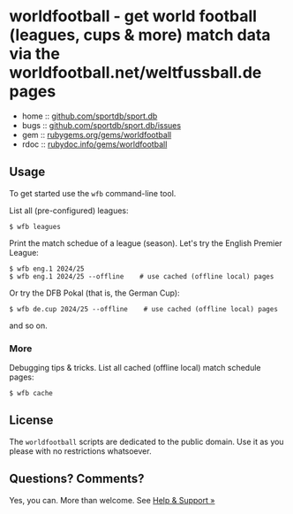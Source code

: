 # worldfootball  - get world football (leagues, cups & more) match data via the worldfootball.net/weltfussball.de pages


* home  :: [github.com/sportdb/sport.db](https://github.com/sportdb/sport.db)
* bugs  :: [github.com/sportdb/sport.db/issues](https://github.com/sportdb/sport.db/issues)
* gem   :: [rubygems.org/gems/worldfootball](https://rubygems.org/gems/worldfootball)
* rdoc  :: [rubydoc.info/gems/worldfootball](http://rubydoc.info/gems/worldfootball)



## Usage


To get started use the `wfb` command-line tool.

List all (pre-configured) leagues:

```
$ wfb leagues
```

Print the match schedue of a league (season). Let's try the English Premier League:

```
$ wfb eng.1 2024/25
$ wfb eng.1 2024/25 --offline    # use cached (offline local) pages
```

Or try the DFB Pokal (that is, the German Cup):

```
$ wfb de.cup 2024/25 --offline    # use cached (offline local) pages
```

and so on.






### More

Debugging tips & tricks. List all cached (offline local) match schedule pages:

```
$ wfb cache
```




## License

The `worldfootball` scripts are dedicated to the public domain.
Use it as you please with no restrictions whatsoever.


## Questions? Comments?

Yes, you can. More than welcome.
See [Help & Support »](https://github.com/openfootball/help)
